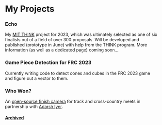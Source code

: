 # My Projects

### Echo
My [MIT THINK](https://think.mit.edu) project for 2023, which was ultimately selected as one of six finalists out of a field of over 300 proposals. Will be developed and published (prototype in June) with help from the THINK program. More information (as well as a dedicated page) coming soon...

### Game Piece Detection for FRC 2023
Currently writing code to detect cones and cubes in the FRC 2023 game and figure out a vector to them.  

### Who Won?
An [open-source finish camera](https://github.com/apawate/whowon) for track and cross-country meets in partnership with [Adarsh Iyer](https://github.com/adarshramiyer).


#### [Archived](https://apawate.github.io/archived)
